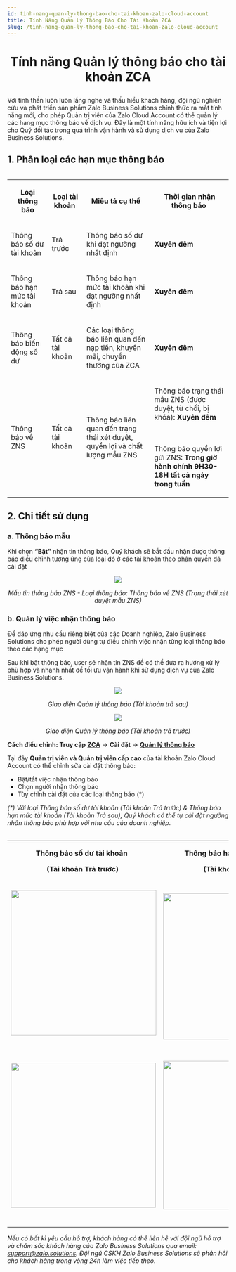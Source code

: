 ```yaml
---
id: tinh-nang-quan-ly-thong-bao-cho-tai-khoan-zalo-cloud-account
title: Tính Năng Quản Lý Thông Báo Cho Tài Khoản ZCA
slug: /tinh-nang-quan-ly-thong-bao-cho-tai-khoan-zalo-cloud-account
---
```


# <p align="center">Tính năng Quản lý thông báo cho tài khoản ZCA</p>

Với tinh thần luôn luôn lắng nghe và thấu hiểu khách hàng, đội ngũ nghiên cứu và phát triển sản phẩm Zalo Business Solutions chính thức ra mắt tính năng mới, cho phép Quản trị viên của Zalo Cloud Account có thể quản lý các hạng mục thông báo về dịch vụ. Đây là một tính năng hữu ích và tiện lợi cho Quý đối tác trong quá trình vận hành và sử dụng dịch vụ của Zalo Business Solutions. 

## 1. Phân loại các hạn mục thông báo

<div class="table">
    <table>
<table><tbody><tr><td><p style="margin-left:0px;text-align:center;"><strong>Loại thông báo</strong></p></td><td><p style="margin-left:0px;text-align:center;"><strong>Loại tài khoản</strong>&nbsp;</p></td><td><p style="margin-left:0px;text-align:center;"><strong>Miêu tả cụ thể</strong>&nbsp;</p></td><td><p style="margin-left:0px;text-align:center;"><strong>Thời gian nhận thông báo</strong>&nbsp;</p></td></tr><tr><td><p style="margin-left:0px;">Thông báo số dư tài khoản&nbsp;</p></td><td><p style="margin-left:0px;">Trả trước&nbsp;</p></td><td><p style="margin-left:0px;">Thông báo số dư khi đạt ngưỡng nhất định&nbsp;</p></td><td><p style="margin-left:0px;"><strong>Xuyên đêm&nbsp;</strong></p></td></tr><tr><td><p style="margin-left:0px;">Thông báo hạn mức tài khoản&nbsp;</p></td><td><p style="margin-left:0px;">Trả sau&nbsp;</p></td><td><p style="margin-left:0px;">Thông báo hạn mức tài khoản khi đạt ngưỡng nhất định&nbsp;</p></td><td><p style="margin-left:0px;"><strong>Xuyên đêm&nbsp;</strong></p></td></tr><tr><td><p style="margin-left:0px;">Thông báo biến động số dư&nbsp;</p></td><td><p style="margin-left:0px;">Tất cả tài khoản&nbsp;</p></td><td><p style="margin-left:0px;">Các loại thông báo liên quan đến nạp tiền, khuyến mãi, chuyển thưởng của ZCA&nbsp;&nbsp;</p></td><td><p style="margin-left:0px;"><strong>Xuyên đêm&nbsp;</strong></p></td></tr><tr><td><p style="margin-left:0px;">Thông báo về ZNS&nbsp;</p></td><td><p style="margin-left:0px;">Tất cả tài khoản&nbsp;</p></td><td><p style="margin-left:0px;">Thông báo liên quan đến trạng thái xét duyệt, quyền lợi và chất lượng mẫu ZNS&nbsp;</p></td><td><p style="margin-left:0px;">Thông báo trạng thái mẫu ZNS (được duyệt, từ chối, bị khóa): <strong>Xuyên đêm</strong>&nbsp;</p><p style="margin-left:0px;">&nbsp;</p><p style="margin-left:0px;">Thông báo quyền lợi gửi ZNS: <strong>Trong&nbsp;giờ hành chính 9H30-18H tất cả ngày trong tuần</strong>&nbsp;</p></td></tr></tbody></table>
</div>


## 2. Chi tiết sử dụng

### a. Thông báo mẫu 

Khi chọn **“Bật”** nhận tin thông báo, Quý khách sẽ bắt đầu nhận được thông báo điều chỉnh tương ứng của loại đó ở các tài khoản theo phân quyền đã cài đặt

<p  align="center">
  <img src="https://stc-oa.zdn.vn/uploads/9fceb5dd051fe39799ec67a86ce9e010.png" />
</p>

_<p align="center">Mẫu tin thông báo ZNS - Loại thông báo: Thông báo về ZNS (Trạng thái xét duyệt mẫu ZNS)</p>_

### b. Quản lý việc nhận thông báo 

Để đáp ứng nhu cầu riêng biệt của các Doanh nghiệp, Zalo Business Solutions cho phép người dùng tự điều chỉnh việc nhận từng loại thông báo theo các hạng mục

Sau khi bật thông báo, user sẽ nhận tin ZNS để có thể đưa ra hướng xử lý phù hợp và nhanh nhất để tối ưu vận hành khi sử dụng dịch vụ của Zalo Business Solutions.

<p align="center">
  <img src="https://stc-oa.zdn.vn/uploads/b0fe8f329326382b129c970ddb1d3713.png" />
</p>

_<p align="center">Giao diện Quản lý thông báo (Tài khoản trả sau)</p>_

<p align="center">
  <img src="https://stc-oa.zdn.vn/uploads/aba4c4b328c3388768c21f3186bbdffb.png" />
</p>

_<p align="center">Giao diện Quản lý thông báo (Tài khoản trả trước)</p>_

**Cách điều chỉnh: Truy cập** [**ZCA**](https://account.zalo.cloud/) → **Cài đặt** → [**Quản lý thông báo**](https://account.zalo.cloud/setting/notification)

Tại đây **Quản trị viên và Quản trị viên cấp cao** của tài khoản Zalo Cloud Account có thể chỉnh sửa cài đặt thông báo:

- Bật/tắt việc nhận thông báo
- Chọn người nhận thông báo
- Tùy chỉnh cài đặt của các loại thông báo (\*)

_(\*) Với loại Thông báo số dư tài khoản (Tài khoản Trả trước) & Thông báo hạn mức tài khoản (Tài khoản Trả sau), Quý khách có thể tự cài đặt ngưỡng nhận thông báo phù hợp với nhu cầu của doanh nghiệp._

<div class="table" align="center">
    <table>
<table><tbody><tr><td><p style="margin-left:0px;text-align:center;"><strong>Thông báo số dư tài khoản&nbsp;</strong>&nbsp;</p><p style="margin-left:0px;text-align:center;"><strong>(Tài khoản Trả trước)</strong>&nbsp;</p></td><td><p style="margin-left:0px;text-align:center;"><strong>Thông báo hạn mức tài khoản&nbsp;</strong>&nbsp;</p><p style="margin-left:0px;text-align:center;"><strong>(Tài khoản Trả sau)</strong>&nbsp;</p></td></tr><tr><td><p style="margin-left:0px;"><img class="image_resized" style="width:331px;" src="https://stc-oa.zdn.vn/uploads/6cda5bac7f16b51273bc6281db943a0f.png">&nbsp;</p></td><td><p style="margin-left:0px;"><img class="image_resized" style="width:333px;" src="https://stc-oa.zdn.vn/uploads/cffe4bd6c72753fc9fe05720b705e0f8.png">&nbsp;</p></td></tr><tr><td><p style="margin-left:0px;"><img class="image_resized" style="width:330px;" src="https://stc-oa.zdn.vn/uploads/52a9535f5b5e70f611b4565dedab0f9b.png">&nbsp;</p></td><td><p style="margin-left:0px;"><img class="image_resized" style="width:338px;" src="https://stc-oa.zdn.vn/uploads/32e9c359ca499507e6365d5e7650edf4.png">&nbsp;</p></td></tr></tbody></table>
</div>

_Nếu có bất kì yêu cầu hỗ trợ, khách hàng có thể liên hệ với đội ngũ hỗ trợ và chăm sóc khách hàng của Zalo Business Solutions qua email:_ [_support@zalo.solutions_](mailto:support@zalo.solutions)_. Đội ngũ CSKH Zalo Business Solutions sẽ phản hồi cho khách hàng trong vòng 24h làm việc tiếp theo._
